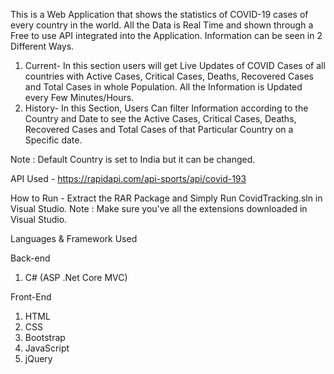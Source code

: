 This is a Web Application that shows the statistics of COVID-19 cases of every country in the world. All the Data is Real Time and shown through a Free to use API integrated into the Application. 
Information can be seen in 2 Different Ways.
1.  Current- In this section users will get Live Updates of COVID Cases of all countries with Active Cases, Critical Cases, Deaths, Recovered Cases and Total Cases in whole Population. All the Information is Updated every Few Minutes/Hours.
2.  History- In this Section, Users Can filter Information according to the Country and Date to see the Active Cases, Critical Cases, Deaths, Recovered Cases and Total Cases of that Particular Country on a Specific date.

Note : Default Country is set to India but it can be changed.

API Used - https://rapidapi.com/api-sports/api/covid-193

How to Run - Extract the RAR Package and Simply Run CovidTracking.sln in Visual Studio.
Note : Make sure you've all the extensions downloaded in Visual Studio.

Languages & Framework Used

Back-end
1. C# (ASP .Net Core MVC)

Front-End 
1. HTML
2. CSS
3. Bootstrap
4. JavaScript
5. jQuery

